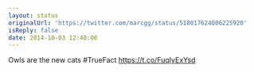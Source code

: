 ```yaml
---
layout: status
originalUrl: 'https://twitter.com/marcgg/status/518017624006225920'
isReply: false
date: 2014-10-03 12:40:00
---
```


Owls are the new cats #TrueFact https://t.co/FuqIyExYsd
